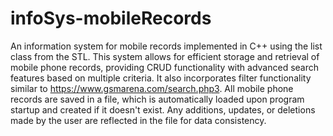 # infoSys-mobileRecords
An information system for mobile records implemented in C++ using the list class from the STL. This system allows for efficient storage and retrieval of mobile phone records, providing CRUD functionality with advanced search features based on multiple criteria. It also incorporates filter functionality similar to https://www.gsmarena.com/search.php3. All mobile phone records are saved in a file, which is automatically loaded upon program startup and created if it doesn't exist. Any additions, updates, or deletions made by the user are reflected in the file for data consistency.
